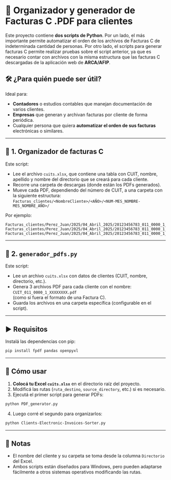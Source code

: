 # 💾 Organizador y generador de Facturas C .PDF para clientes


Este proyecto contiene **dos scripts de Python**. Por un lado, el más importante permite automatizar el orden de los archivos de Facturas C de indeterminada cantidad de personas. Por otro lado, el scripts para generar facturas C permite realizar pruebas sobre el script anterior, ya que es necesario contar con archivos con la misma estructura que las facturas C descargadas de la aplicación web de __ARCA/AFIP__.

## 🛠️ ¿Para quién puede ser útil?

Ideal para:
- **Contadores** o estudios contables que manejan documentación de varios clientes.
- **Empresas** que generan y archivan facturas por cliente de forma periódica.
- Cualquier persona que quiera **automatizar el orden de sus facturas** electrónicas o similares.
---
## 📂 1. Organizador de facturas C

Este script:

- Lee el archivo `cuits.xlsx`, que contiene una tabla con CUIT, nombre, apellido y nombre del directorio que se creará para cada cliente.
- Recorre una carpeta de descargas (donde están los PDFs generados).
- Mueve cada PDF, dependiendo del número de CUIT, a una carpeta con la siguiente estructura:  
  `Facturas_clientes/<NombreCliente>/<AÑO>/<NUM-MES_NOMBRE-MES_NOMBRE_AÑO>/`

Por ejemplo:  
```
Facturas_clientes/Perez_Juan/2025/04_Abril_2025/20123456783_011_0000_1_00000001.pdf
Facturas_clientes/Perez_Juan/2025/04_Abril_2025/20123456783_011_0000_1_00000002.pdf
Facturas_clientes/Perez_Juan/2025/04_Abril_2025/20123456783_011_0000_1_00000003.pdf
```

---

## 📄 2. `generador_pdfs.py`

Este script:
- Lee un archivo `cuits.xlsx` con datos de clientes (CUIT, nombre, directorio, etc.).
- Genera 3 archivos PDF para cada cliente con el nombre:  
  `CUIT_011_0000_1_XXXXXXXX.pdf`  
  (como si fuera el formato de una Factura C).
- Guarda los archivos en una carpeta específica (configurable en el script).

---

## ▶️ Requisitos

Instalá las dependencias con pip:

```bash
pip install fpdf pandas openpyxl
```

---

## 🚀 Cómo usar

1. **Colocá tu Excel `cuits.xlsx`** en el directorio raíz del proyecto.
2. Modificá las rutas (`ruta_destino`, `source_directory`, etc.) si es necesario.
3. Ejecutá el primer script para generar PDFs:

```bash
python PDF_generator.py
```

4. Luego corré el segundo para organizarlos:

```bash
python Clients-Electronic-Invoices-Sorter.py
```

---

## 📌 Notas

- El nombre del cliente y su carpeta se toma desde la columna `Directorio` del Excel.
- Ambos scripts están diseñados para Windows, pero pueden adaptarse fácilmente a otros sistemas operativos modificando las rutas.

